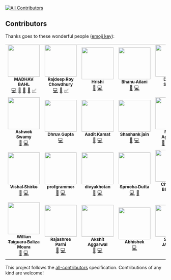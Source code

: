 [![All Contributors](https://img.shields.io/badge/all_contributors-26-orange.svg?style=flat-square)](#contributors)

## Contributors

Thanks goes to these wonderful people ([emoji key](https://github.com/kentcdodds/all-contributors#emoji-key)):

<!-- ALL-CONTRIBUTORS-LIST:START - Do not remove or modify this section -->
<!-- prettier-ignore-start -->
<!-- markdownlint-disable -->
<table>
  <tr>
    <td align="center"><a href="http://madhavbahl.tech/"><img src="https://avatars2.githubusercontent.com/u/26179770?v=4?s=100" width="100px;" alt=""/><br /><sub><b>MADHAV BAHL</b></sub></a><br /><a href="https://github.com/CodeToExpress/dailycodebase/commits?author=MadhavBahlMD" title="Code">💻</a> <a href="#blog-MadhavBahlMD" title="Blogposts">📝</a> <a href="https://github.com/CodeToExpress/dailycodebase/commits?author=MadhavBahlMD" title="Documentation">📖</a> <a href="#design-MadhavBahlMD" title="Design">🎨</a> <a href="#tutorial-MadhavBahlMD" title="Tutorials">✅</a></td>
    <td align="center"><a href="http://www.linkedin.com/in/razdeeproychowdhury"><img src="https://avatars2.githubusercontent.com/u/32531173?v=4?s=100" width="100px;" alt=""/><br /><sub><b>Rajdeep Roy Chowdhury</b></sub></a><br /><a href="https://github.com/CodeToExpress/dailycodebase/commits?author=Razdeep" title="Code">💻</a> <a href="https://github.com/CodeToExpress/dailycodebase/commits?author=Razdeep" title="Documentation">📖</a> <a href="#tutorial-Razdeep" title="Tutorials">✅</a></td>
    <td align="center"><a href="https://hrishi1999.github.io"><img src="https://avatars1.githubusercontent.com/u/16208722?v=4?s=100" width="100px;" alt=""/><br /><sub><b>Hrishi</b></sub></a><br /><a href="https://github.com/CodeToExpress/dailycodebase/commits?author=Hrishi1999" title="Documentation">📖</a> <a href="https://github.com/CodeToExpress/dailycodebase/commits?author=Hrishi1999" title="Code">💻</a></td>
    <td align="center"><a href="https://github.com/Bhanu0202"><img src="https://avatars1.githubusercontent.com/u/33101287?v=4?s=100" width="100px;" alt=""/><br /><sub><b>Bhanu Ailani</b></sub></a><br /><a href="https://github.com/CodeToExpress/dailycodebase/commits?author=Bhanu0202" title="Documentation">📖</a> <a href="https://github.com/CodeToExpress/dailycodebase/commits?author=Bhanu0202" title="Code">💻</a></td>
    <td align="center"><a href="https://sourcerer.io/dsdsharma"><img src="https://avatars3.githubusercontent.com/u/35690440?v=4?s=100" width="100px;" alt=""/><br /><sub><b>Deepak Sharma</b></sub></a><br /><a href="https://github.com/CodeToExpress/dailycodebase/commits?author=dsdsharma" title="Documentation">📖</a> <a href="https://github.com/CodeToExpress/dailycodebase/commits?author=dsdsharma" title="Code">💻</a></td>
    <td align="center"><a href="https://github.com/Ramanpreet6262"><img src="https://avatars2.githubusercontent.com/u/28749866?v=4?s=100" width="100px;" alt=""/><br /><sub><b>Ramanpreet Singh</b></sub></a><br /><a href="https://github.com/CodeToExpress/dailycodebase/commits?author=Ramanpreet6262" title="Documentation">📖</a> <a href="https://github.com/CodeToExpress/dailycodebase/commits?author=Ramanpreet6262" title="Code">💻</a></td>
    <td align="center"><a href="https://imkaka.github.io/"><img src="https://avatars1.githubusercontent.com/u/27620628?v=4?s=100" width="100px;" alt=""/><br /><sub><b>Anil Khatri</b></sub></a><br /><a href="https://github.com/CodeToExpress/dailycodebase/commits?author=imkaka" title="Documentation">📖</a> <a href="https://github.com/CodeToExpress/dailycodebase/commits?author=imkaka" title="Code">💻</a></td>
  </tr>
  <tr>
    <td align="center"><a href="https://github.com/ashwek"><img src="https://avatars0.githubusercontent.com/u/39827514?v=4?s=100" width="100px;" alt=""/><br /><sub><b>Ashwek Swamy</b></sub></a><br /><a href="https://github.com/CodeToExpress/dailycodebase/commits?author=ashwek" title="Documentation">📖</a> <a href="https://github.com/CodeToExpress/dailycodebase/commits?author=ashwek" title="Code">💻</a></td>
    <td align="center"><a href="https://github.com/dhruv-gupta14"><img src="https://avatars1.githubusercontent.com/u/32368107?v=4?s=100" width="100px;" alt=""/><br /><sub><b>Dhruv Gupta</b></sub></a><br /><a href="https://github.com/CodeToExpress/dailycodebase/commits?author=dhruv-gupta14" title="Code">💻</a></td>
    <td align="center"><a href="https://sg.linkedin.com/in/aadit-kamat-12a5a8140"><img src="https://avatars0.githubusercontent.com/u/30969577?v=4?s=100" width="100px;" alt=""/><br /><sub><b>Aadit Kamat</b></sub></a><br /><a href="https://github.com/CodeToExpress/dailycodebase/commits?author=aaditkamat" title="Documentation">📖</a> <a href="https://github.com/CodeToExpress/dailycodebase/commits?author=aaditkamat" title="Code">💻</a></td>
    <td align="center"><a href="http://www.myshashank.tech"><img src="https://avatars1.githubusercontent.com/u/20285786?v=4?s=100" width="100px;" alt=""/><br /><sub><b>Shashank jain</b></sub></a><br /><a href="https://github.com/CodeToExpress/dailycodebase/commits?author=Shashankjain12" title="Documentation">📖</a> <a href="https://github.com/CodeToExpress/dailycodebase/commits?author=Shashankjain12" title="Code">💻</a></td>
    <td align="center"><a href="https://github.com/moulikcipherX"><img src="https://avatars3.githubusercontent.com/u/22260031?v=4?s=100" width="100px;" alt=""/><br /><sub><b>Moulik Aggarwal</b></sub></a><br /><a href="#question-moulikcipherX" title="Answering Questions">💬</a> <a href="#blog-moulikcipherX" title="Blogposts">📝</a> <a href="https://github.com/CodeToExpress/dailycodebase/commits?author=moulikcipherX" title="Code">💻</a> <a href="https://github.com/CodeToExpress/dailycodebase/commits?author=moulikcipherX" title="Documentation">📖</a></td>
    <td align="center"><a href="http://prateeksurana.me"><img src="https://avatars3.githubusercontent.com/u/21277179?v=4?s=100" width="100px;" alt=""/><br /><sub><b>Prateek Surana</b></sub></a><br /><a href="https://github.com/CodeToExpress/dailycodebase/commits?author=prateek3255" title="Documentation">📖</a> <a href="https://github.com/CodeToExpress/dailycodebase/commits?author=prateek3255" title="Code">💻</a></td>
    <td align="center"><a href="https://github.com/shivank86"><img src="https://avatars2.githubusercontent.com/u/43927436?v=4?s=100" width="100px;" alt=""/><br /><sub><b>shivank86</b></sub></a><br /><a href="https://github.com/CodeToExpress/dailycodebase/commits?author=shivank86" title="Code">💻</a></td>
  </tr>
  <tr>
    <td align="center"><a href="https://github.com/vishalshirke7"><img src="https://avatars2.githubusercontent.com/u/25405726?v=4?s=100" width="100px;" alt=""/><br /><sub><b>Vishal Shirke</b></sub></a><br /><a href="https://github.com/CodeToExpress/dailycodebase/commits?author=vishalshirke7" title="Documentation">📖</a> <a href="https://github.com/CodeToExpress/dailycodebase/commits?author=vishalshirke7" title="Code">💻</a></td>
    <td align="center"><a href="https://github.com/profgrammer"><img src="https://avatars1.githubusercontent.com/u/25369498?v=4?s=100" width="100px;" alt=""/><br /><sub><b>profgrammer</b></sub></a><br /><a href="https://github.com/CodeToExpress/dailycodebase/commits?author=profgrammer" title="Documentation">📖</a> <a href="https://github.com/CodeToExpress/dailycodebase/commits?author=profgrammer" title="Code">💻</a></td>
    <td align="center"><a href="https://github.com/divyakhetan"><img src="https://avatars1.githubusercontent.com/u/26656036?v=4?s=100" width="100px;" alt=""/><br /><sub><b>divyakhetan</b></sub></a><br /><a href="https://github.com/CodeToExpress/dailycodebase/commits?author=divyakhetan" title="Documentation">📖</a> <a href="https://github.com/CodeToExpress/dailycodebase/commits?author=divyakhetan" title="Code">💻</a></td>
    <td align="center"><a href="https://github.com/Spreeha"><img src="https://avatars0.githubusercontent.com/u/36483814?v=4?s=100" width="100px;" alt=""/><br /><sub><b>Spreeha Dutta</b></sub></a><br /><a href="https://github.com/CodeToExpress/dailycodebase/commits?author=Spreeha" title="Code">💻</a> <a href="https://github.com/CodeToExpress/dailycodebase/commits?author=Spreeha" title="Documentation">📖</a></td>
    <td align="center"><a href="https://github.com/chaitanya-bhojwani"><img src="https://avatars0.githubusercontent.com/u/26464695?v=4?s=100" width="100px;" alt=""/><br /><sub><b>Chaitanya Bhojwani</b></sub></a><br /><a href="https://github.com/CodeToExpress/dailycodebase/commits?author=chaitanya-bhojwani" title="Documentation">📖</a> <a href="https://github.com/CodeToExpress/dailycodebase/commits?author=chaitanya-bhojwani" title="Code">💻</a></td>
    <td align="center"><a href="https://www.linkedin.com/in/manaswini-das/"><img src="https://avatars0.githubusercontent.com/u/22885912?v=4?s=100" width="100px;" alt=""/><br /><sub><b>Manaswini Das</b></sub></a><br /><a href="https://github.com/CodeToExpress/dailycodebase/commits?author=manaswinidas" title="Documentation">📖</a></td>
    <td align="center"><a href="https://www.linkedin.com/in/anirudh-jwala-533859135/"><img src="https://avatars0.githubusercontent.com/u/25549847?s=460&v=4?s=100" width="100px;" alt=""/><br /><sub><b>Anirudh Jwala</b></sub></a><br /><a href="https://github.com/CodeToExpress/dailycodebase/commits?author=anirudh-jwala" title="Documentation">📖</a> <a href="https://github.com/CodeToExpress/dailycodebase/commits?author=anirudh-jwala" title="Code">💻</a></td>
  </tr>
  <tr>
    <td align="center"><a href="https://github.com/willianwt"><img src="https://avatars0.githubusercontent.com/u/2049543?v=4?s=100" width="100px;" alt=""/><br /><sub><b>Willian Taiguara Baliza Moura</b></sub></a><br /><a href="https://github.com/CodeToExpress/dailycodebase/commits?author=willianwt" title="Documentation">📖</a> <a href="https://github.com/CodeToExpress/dailycodebase/commits?author=willianwt" title="Code">💻</a></td>
    <td align="center"><a href="https://github.com/rajashree23"><img src="https://avatars3.githubusercontent.com/u/33730790?v=4?s=100" width="100px;" alt=""/><br /><sub><b>Rajashree Parhi</b></sub></a><br /><a href="https://github.com/CodeToExpress/dailycodebase/commits?author=rajashree23" title="Documentation">📖</a> <a href="https://github.com/CodeToExpress/dailycodebase/commits?author=rajashree23" title="Code">💻</a></td>
    <td align="center"><a href="https://github.com/AkshitAggarwal"><img src="https://avatars1.githubusercontent.com/u/40717067?v=4?s=100" width="100px;" alt=""/><br /><sub><b>Akshit Aggarwal</b></sub></a><br /><a href="https://github.com/CodeToExpress/dailycodebase/commits?author=AkshitAggarwal" title="Documentation">📖</a> <a href="https://github.com/CodeToExpress/dailycodebase/commits?author=AkshitAggarwal" title="Code">💻</a></td>
    <td align="center"><a href="https://github.com/dasabhishek0790"><img src="https://avatars1.githubusercontent.com/u/44455626?v=4?s=100" width="100px;" alt=""/><br /><sub><b>Abhishek</b></sub></a><br /><a href="https://github.com/CodeToExpress/dailycodebase/commits?author=dasabhishek0790" title="Code">💻</a></td>
    <td align="center"><a href="https://github.com/sagunjaiswal"><img src="https://avatars3.githubusercontent.com/u/63302439?v=4?s=100" width="100px;" alt=""/><br /><sub><b>SAGUN JAISWAL</b></sub></a><br /><a href="https://github.com/CodeToExpress/dailycodebase/commits?author=sagunjaiswal" title="Code">💻</a></td>
    <td align="center"><a href="https://github.com/malhotra1432"><img src="https://avatars3.githubusercontent.com/u/26011598?v=4?s=100" width="100px;" alt=""/><br /><sub><b>Prabhat Malhotra</b></sub></a><br /><a href="https://github.com/CodeToExpress/dailycodebase/commits?author=malhotra1432" title="Code">💻</a></td>
  </tr>
</table>

<!-- markdownlint-restore -->
<!-- prettier-ignore-end -->

<!-- ALL-CONTRIBUTORS-LIST:END -->

This project follows the [all-contributors](https://github.com/kentcdodds/all-contributors) specification. Contributions of any kind are welcome!
